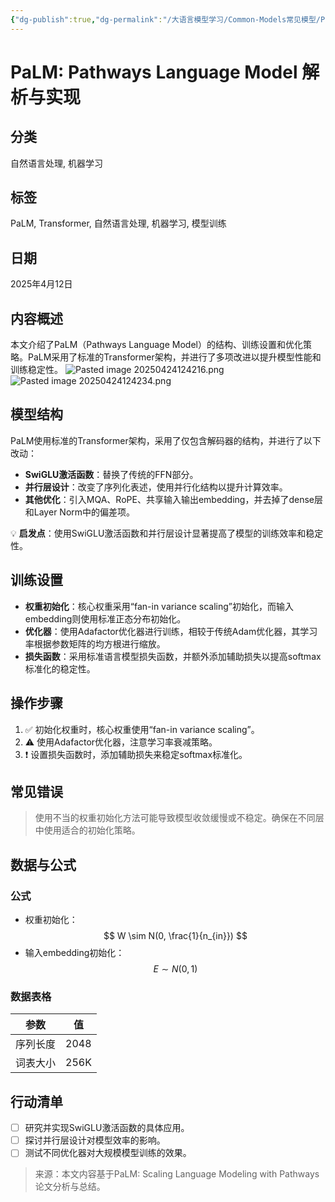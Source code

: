 ```yaml
---
{"dg-publish":true,"dg-permalink":"/大语言模型学习/Common-Models常见模型/PLaM系列/PaLM","dg-home":false,"dg-description":"在此输入笔记的描述","dg-hide":false,"dg-hide-title":false,"dg-show-backlinks":true,"dg-show-local-graph":true,"dg-show-inline-title":true,"dg-pinned":false,"dg-passphrase":"在此输入访问密码","dg-enable-mathjax":false,"dg-enable-mermaid":false,"dg-enable-uml":false,"dg-note-icon":0,"dg-enable-dataview":false,"tags":["NLP"],"permalink":"/大语言模型学习/Common-Models常见模型/PLaM系列/PaLM/","dgShowBacklinks":true,"dgShowLocalGraph":true,"dgShowInlineTitle":true,"dgPassFrontmatter":true,"noteIcon":0,"created":"2025-04-24T12:41:12.000+08:00","updated":"2025-04-24T12:47:57.728+08:00"}
---
```




# PaLM: Pathways Language Model 解析与实现

## 分类
自然语言处理, 机器学习


## 标签
PaLM, Transformer, 自然语言处理, 机器学习, 模型训练


## 日期
2025年4月12日


## 内容概述
本文介绍了PaLM（Pathways Language Model）的结构、训练设置和优化策略。PaLM采用了标准的Transformer架构，并进行了多项改进以提升模型性能和训练稳定性。
![Pasted image 20250424124216.png](/img/user/%E9%99%84%E4%BB%B6/Pasted%20image%2020250424124216.png)![Pasted image 20250424124234.png](/img/user/%E9%99%84%E4%BB%B6/Pasted%20image%2020250424124234.png)


## 模型结构
PaLM使用标准的Transformer架构，采用了仅包含解码器的结构，并进行了以下改动：
- **SwiGLU激活函数**：替换了传统的FFN部分。
- **并行层设计**：改变了序列化表述，使用并行化结构以提升计算效率。
- **其他优化**：引入MQA、RoPE、共享输入输出embedding，并去掉了dense层和Layer Norm中的偏差项。

💡 **启发点**：使用SwiGLU激活函数和并行层设计显著提高了模型的训练效率和稳定性。


## 训练设置
- **权重初始化**：核心权重采用“fan-in variance scaling”初始化，而输入embedding则使用标准正态分布初始化。
- **优化器**：使用Adafactor优化器进行训练，相较于传统Adam优化器，其学习率根据参数矩阵的均方根进行缩放。
- **损失函数**：采用标准语言模型损失函数，并额外添加辅助损失以提高softmax标准化的稳定性。


## 操作步骤
1. ✅ 初始化权重时，核心权重使用“fan-in variance scaling”。
2. ⚠ 使用Adafactor优化器，注意学习率衰减策略。
3. ❗ 设置损失函数时，添加辅助损失来稳定softmax标准化。


## 常见错误
> 使用不当的权重初始化方法可能导致模型收敛缓慢或不稳定。确保在不同层中使用适合的初始化策略。


## 数据与公式

### 公式
- 权重初始化：
  $$
  W \sim N(0, \frac{1}{n_{in}})
  $$
- 输入embedding初始化：
  $$
  E \sim N(0, 1)
  $$


### 数据表格
| 参数 | 值 |
|------|----|
| 序列长度 | 2048 |
| 词表大小 | 256K |


## 行动清单
- [ ] 研究并实现SwiGLU激活函数的具体应用。
- [ ] 探讨并行层设计对模型效率的影响。
- [ ] 测试不同优化器对大规模模型训练的效果。

> 来源：本文内容基于PaLM: Scaling Language Modeling with Pathways论文分析与总结。
